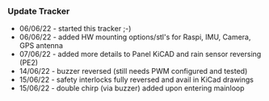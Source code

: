 ### Update Tracker

* 06/06/22 - started this tracker ;-)
* 06/06/22 - added HW mounting options/stl's for Raspi, IMU, Camera, GPS antenna
* 07/06/22 - added more details to Panel KiCAD and rain sensor reversing (PE2)
* 14/06/22 - buzzer reversed (still needs PWM configured and tested)
* 15/06/22 - safety interlocks fully reversed and avail in KiCad drawings
* 15/06/22 - double chirp (via buzzer) added upon entering mainloop

